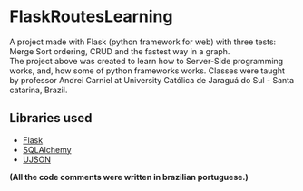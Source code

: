 # FlaskRoutesLearning
 A project made with Flask (python framework for web) with three tests: Merge Sort ordering, CRUD and the fastest way in a graph.<br>
 The project above was created to learn how to Server-Side programming works, and, how some of python frameworks works. Classes were taught by professor Andrei Carniel at University Católica de Jaraguá do Sul - Santa catarina, Brazil.<br>

<h2>Libraries used</h2>
<ul>
  <li><a href='https://flask.palletsprojects.com/en/3.0.x/'>Flask</a></li>
  <li><a href='https://www.sqlalchemy.org/'>SQLAlchemy</a></li>
  <li><a href='https://pypi.org/project/ujson/'>UJSON</a></li>
</ul>

 <Strong>(All the code comments were written in brazilian portuguese.)</strong>